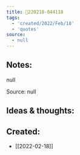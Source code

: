 ```yaml
---
title: 💬220218-044118
tags:
  - 'created/2022/Feb/18'
  - 'quotes'
source:
  - null
---
```


## Notes:
null

Source: null

## Ideas & thoughts:

## Created:
- [[2022-02-18]]
